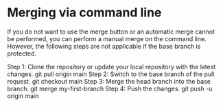 # Merging via command line
If you do not want to use the merge button or an automatic merge cannot be performed, you can perform a manual merge on the command line. However, the following steps are not applicable if the base branch is protected.
	
Step 1: Clone the repository or update your local repository with the latest changes.
 git pull origin main
Step 2: Switch to the base branch of the pull request.
 git checkout main
Step 3: Merge the head branch into the base branch.
 git merge my-first-branch
Step 4: Push the changes.
 git push -u origin main
